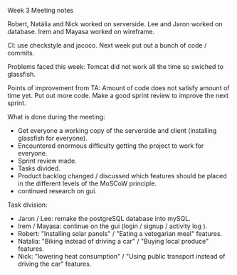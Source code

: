Week 3 Meeting notes

Robert, Natália and Nick worked on serverside.
Lee and Jaron worked on database.
Irem and Mayasa worked on wireframe.

CI: use checkstyle and jacoco.
Next week put out a bunch of code / commits.

Problems faced this week:
Tomcat did not work all the time so swiched to glassfish.

Points of improvement from TA:
Amount of code does not satisfy amount of time yet. Put out more code.
Make a good sprint review to improve the next sprint.

What is done during the meeting:
- Get everyone a working copy of the serverside and client (installing glassfish for everyone).
- Encountered enormous difficulty getting the project to work for everyone.
- Sprint review made.
- Tasks divided.
- Product backlog changed / discussed which features should be placed in the different levels of the MoSCoW principle.
- continued research on gui.

Task division:
- Jaron / Lee: remake the postgreSQL database into mySQL.
- Irem / Mayasa: continue on the gui (login / signup / activity log ).
- Robert: "Installing solar panels" / "Eating a vetegarian meal" features.
- Natalia: "Biking instead of driving a car" / "Buying local produce" features.
- Nick: "lowering heat consumption" / "Using public transport instead of driving the car" features.
